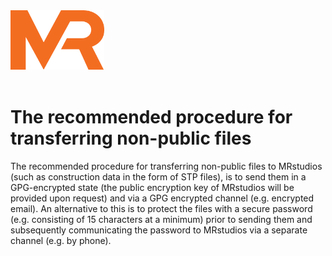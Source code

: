 <img src="/MRsymbol.png" width="150">
<br></br>

# The recommended procedure for transferring non-public files

The recommended procedure for transferring non-public files to MRstudios (such as construction data in the form of STP files), is to send them in a GPG-encrypted state (the public encryption key of MRstudios will be provided upon request) and via a GPG encrypted channel (e.g. encrypted email). An alternative to this is to protect the files with a secure password (e.g. consisting of 15 characters at a minimum) prior to sending them and subsequently communicating the password to MRstudios via a separate channel (e.g. by phone).





